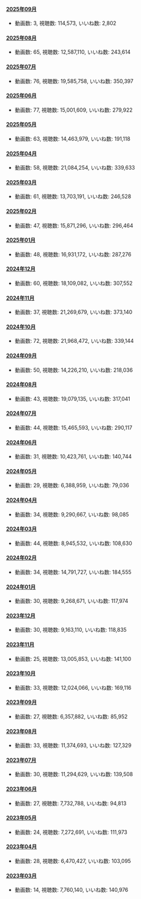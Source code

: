 #### [2025年09月](videos/202509 "wikilink")

-   動画数: 3, 視聴数: 114,573, いいね数: 2,802

#### [2025年08月](videos/202508 "wikilink")

-   動画数: 65, 視聴数: 12,587,110, いいね数: 243,614

#### [2025年07月](videos/202507 "wikilink")

-   動画数: 76, 視聴数: 19,585,758, いいね数: 350,397

#### [2025年06月](videos/202506 "wikilink")

-   動画数: 77, 視聴数: 15,001,609, いいね数: 279,922

#### [2025年05月](videos/202505 "wikilink")

-   動画数: 63, 視聴数: 14,463,979, いいね数: 191,118

#### [2025年04月](videos/202504 "wikilink")

-   動画数: 58, 視聴数: 21,084,254, いいね数: 339,633

#### [2025年03月](videos/202503 "wikilink")

-   動画数: 61, 視聴数: 13,703,191, いいね数: 246,528

#### [2025年02月](videos/202502 "wikilink")

-   動画数: 47, 視聴数: 15,871,296, いいね数: 296,464

#### [2025年01月](videos/202501 "wikilink")

-   動画数: 48, 視聴数: 16,931,172, いいね数: 287,276

#### [2024年12月](videos/202412 "wikilink")

-   動画数: 60, 視聴数: 18,109,082, いいね数: 307,552

#### [2024年11月](videos/202411 "wikilink")

-   動画数: 37, 視聴数: 21,269,679, いいね数: 373,140

#### [2024年10月](videos/202410 "wikilink")

-   動画数: 72, 視聴数: 21,968,472, いいね数: 339,144

#### [2024年09月](videos/202409 "wikilink")

-   動画数: 50, 視聴数: 14,226,210, いいね数: 218,036

#### [2024年08月](videos/202408 "wikilink")

-   動画数: 43, 視聴数: 19,079,135, いいね数: 317,041

#### [2024年07月](videos/202407 "wikilink")

-   動画数: 44, 視聴数: 15,465,593, いいね数: 290,117

#### [2024年06月](videos/202406 "wikilink")

-   動画数: 31, 視聴数: 10,423,761, いいね数: 140,744

#### [2024年05月](videos/202405 "wikilink")

-   動画数: 29, 視聴数: 6,388,959, いいね数: 79,036

#### [2024年04月](videos/202404 "wikilink")

-   動画数: 34, 視聴数: 9,290,667, いいね数: 98,085

#### [2024年03月](videos/202403 "wikilink")

-   動画数: 44, 視聴数: 8,945,532, いいね数: 108,630

#### [2024年02月](videos/202402 "wikilink")

-   動画数: 34, 視聴数: 14,791,727, いいね数: 184,555

#### [2024年01月](videos/202401 "wikilink")

-   動画数: 30, 視聴数: 9,268,671, いいね数: 117,974

#### [2023年12月](videos/202312 "wikilink")

-   動画数: 30, 視聴数: 9,163,110, いいね数: 118,835

#### [2023年11月](videos/202311 "wikilink")

-   動画数: 25, 視聴数: 13,005,853, いいね数: 141,100

#### [2023年10月](videos/202310 "wikilink")

-   動画数: 33, 視聴数: 12,024,066, いいね数: 169,116

#### [2023年09月](videos/202309 "wikilink")

-   動画数: 27, 視聴数: 6,357,882, いいね数: 85,952

#### [2023年08月](videos/202308 "wikilink")

-   動画数: 33, 視聴数: 11,374,693, いいね数: 127,329

#### [2023年07月](videos/202307 "wikilink")

-   動画数: 30, 視聴数: 11,294,629, いいね数: 139,508

#### [2023年06月](videos/202306 "wikilink")

-   動画数: 27, 視聴数: 7,732,788, いいね数: 94,813

#### [2023年05月](videos/202305 "wikilink")

-   動画数: 24, 視聴数: 7,272,691, いいね数: 111,973

#### [2023年04月](videos/202304 "wikilink")

-   動画数: 28, 視聴数: 6,470,427, いいね数: 103,095

#### [2023年03月](videos/202303 "wikilink")

-   動画数: 14, 視聴数: 7,760,140, いいね数: 140,976

